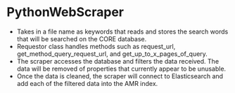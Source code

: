# PythonWebScraper
- Takes in a file name as keywords that reads and stores the search words that will be searched on the CORE database.
- Requestor class handles methods such as request_url, get_method_query_request_url, and get_up_to_x_pages_of_query.
- The scraper accesses the database and filters the data received. The data will be removed of properties that currently appear to be unusable.
- Once the data is cleaned, the scraper will connect to Elasticsearch and add each of the filtered data into the AMR index.
